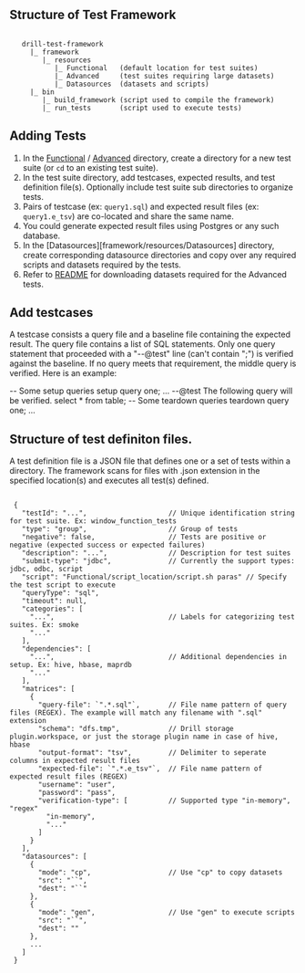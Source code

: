 ## Structure of Test Framework
 <pre><code>
   drill-test-framework
     |_ framework
        |_ resources
           |_ Functional   (default location for test suites) 
           |_ Advanced     (test suites requiring large datasets)
           |_ Datasources  (datasets and scripts)
     |_ bin
        |_ build_framework (script used to compile the framework)
        |_ run_tests       (script used to execute tests)
</code></pre>

## Adding Tests
 1. In the [Functional](framework/resources/Functional) / [Advanced](framework/resources/Advanced) directory, create a directory for a new test suite (or `cd` to an existing test suite).
 2. In the test suite directory, add testcases, expected results, and test definition file(s). Optionally include test suite sub directories to organize tests. 
 3. Pairs of testcase (ex: `query1.sql`) and expected result files (ex: `query1.e_tsv`) are co-located and share the same name.
 4. You could generate expected result files using Postgres or any such database.
 5. In the [Datasources][framework/resources/Datasources] directory, create corresponding datasource directories and copy over any required scripts and datasets required by the tests.
 6. Refer to [README](framework/resources/Advanced/README.md) for downloading datasets required for the Advanced tests. 

## Add testcases
A testcase consists a query file and a baseline file containing the expected result. The query file contains a list of SQL statements. Only one query statement that proceeded with a "--@test" line (can't contain ";") is verified against the baseline. If no query meets that requirement, the middle query is verified. Here is an example:

-- Some setup queries
setup query one;
...
--@test The following query will be verified.
select * from table;
-- Some teardown queries
teardown query one;
...


## Structure of test definiton files. 
A test definition file is a JSON file that defines one or a set of tests within a directory. The framework scans for files with .json extension in the specified location(s) and executes all test(s) defined. 

 <pre><code>
 {
   "testId": "...",                    // Unique identification string for test suite. Ex: window_function_tests
   "type": "group",                    // Group of tests
   "negative": false,                  // Tests are positive or negative (expected success or expected failures)
   "description": "...",               // Description for test suites
   "submit-type": "jdbc",              // Currently the support types: jdbc, odbc, script
   "script": "Functional/script_location/script.sh paras" // Specify the test script to execute
   "queryType": "sql",              
   "timeout": null,
   "categories": [
     "...",                            // Labels for categorizing test suites. Ex: smoke
     "..."
   ],
   "dependencies": [
     "...",                            // Additional dependencies in setup. Ex: hive, hbase, maprdb
     "..."  
   ],
   "matrices": [
     {
       "query-file": `".*.sql"`,       // File name pattern of query files (REGEX). The example will match any filename with ".sql" extension
       "schema": "dfs.tmp",            // Drill storage plugin.workspace, or just the storage plugin name in case of hive, hbase
       "output-format": "tsv",         // Delimiter to seperate columns in expected result files
       "expected-file": `".*.e_tsv"`,  // File name pattern of expected result files (REGEX)
       "username": "user",
       "password": "pass",
       "verification-type": [          // Supported type "in-memory", "regex"
         "in-memory",
         "..."
       ]
     }
   ],
   "datasources": [
     {
       "mode": "cp",                   // Use "cp" to copy datasets
       "src": "`<Source path on local file system>`",
       "dest": "`<Destination path on DFS>`"
     },
     {
       "mode": "gen",                  // Use "gen" to execute scripts
       "src": "`<Source path on local file system>`",
       "dest": ""
     },
     ...
   ]
 }
</code></pre>
